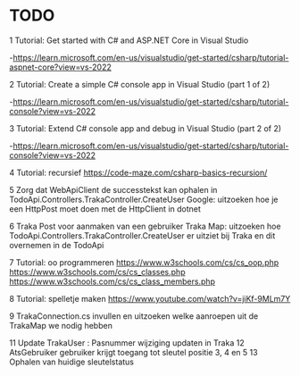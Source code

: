 # TODO
1 Tutorial: Get started with C# and ASP.NET Core in Visual Studio  

-https://learn.microsoft.com/en-us/visualstudio/get-started/csharp/tutorial-aspnet-core?view=vs-2022

2 Tutorial: Create a simple C# console app in Visual Studio (part 1 of 2)

-https://learn.microsoft.com/en-us/visualstudio/get-started/csharp/tutorial-console?view=vs-2022

3 Tutorial: Extend C# console app and debug in Visual Studio (part 2 of 2)

-https://learn.microsoft.com/en-us/visualstudio/get-started/csharp/tutorial-console?view=vs-2022

4 Tutorial: recursief
https://code-maze.com/csharp-basics-recursion/

5 Zorg dat WebApiClient de successtekst kan ophalen in TodoApi.Controllers.TrakaController.CreateUser
Google: uitzoeken hoe je een HttpPost moet doen met de HttpClient in dotnet

6 Traka Post voor aanmaken van een gebruiker
Traka Map: uitzoeken hoe TodoApi.Controllers.TrakaController.CreateUser er uitziet bij Traka en dit overnemen in de TodoApi

7 Tutorial: oo programmeren
https://www.w3schools.com/cs/cs_oop.php
https://www.w3schools.com/cs/cs_classes.php
https://www.w3schools.com/cs/cs_class_members.php

8 Tutorial: spelletje maken
https://www.youtube.com/watch?v=jiKf-9MLm7Y

9 TrakaConnection.cs invullen en uitzoeken welke aanroepen uit de TrakaMap we nodig hebben

11 Update TrakaUser : Pasnummer wijziging updaten in Traka
12 AtsGebruiker gebruiker krijgt toegang tot sleutel positie 3, 4 en 5
13 Ophalen van huidige sleutelstatus